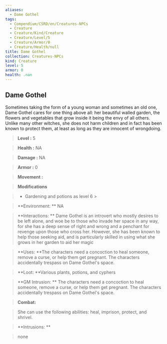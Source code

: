 ```yaml
---
aliases:
  - Dame Gothel
tags:
  - Compendium/CSRD/en/Creatures-NPCs
  - Creature
  - Creature/Kind/Creature
  - Creature/Level/5
  - Creature/Armor/0
  - Creature/Health/null
title: Dame Gothel
collection: Creatures-NPCs
kind: Creature
level: 5
armor: 0
health: .nan
---
```

## Dame Gothel    
Sometimes taking the form of a young woman and sometimes an old one, Dame Gothel cares for one thing above all: her beautiful walled garden, the flowers and vegetables that grow inside it being the envy of all others. Unlike many other witches, she does not harm children and in fact has been known to protect them, at least as long as they are innocent of wrongdoing.    
  
    
> **Level :** 5    
> **Health :** NA    
> **Damage :** NA    
> **Armor :** 0    
> **Movement :**     
> **Modifications**    
>- Gardening and potions as level 6 >  
>    
> **Environment: ** NA    
> **Interactions: ** Dame Gothel is an introvert who mostly desires to be left alone, and woe be to those who invade her space in any way, for she has a deep sense of right and wrong and a penchant for revenge upon those who cross her. However, she has been known to help those seeking aid, and is particularly skilled in using what she grows in her garden to aid her magic    
> **Uses: **The characters need a concoction to heal someone, remove a curse, or help them get pregnant. The characters accidentally trespass on Dame Gothel's space.    
> **Loot: **Various plants, potions, and cyphers    
> **GM Intrusion: ** The characters need a concoction to heal someone, remove a curse, or help them get pregnant. The characters accidentally trespass on Dame Gothel's space.    
  
> **Combat:**   
> She can use the following abilities: heal, imprison, protect, and shrivel.    
    
  
> **Intrusions: **   
> none    
